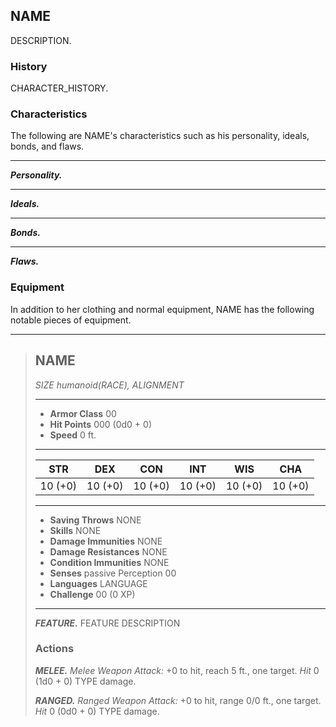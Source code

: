 ## NAME
DESCRIPTION.

### History
CHARACTER_HISTORY.

### Characteristics
The following are NAME's characteristics such as his personality, ideals, bonds, and flaws.
___
***Personality.***

___
***Ideals.***

___
***Bonds.***

___
***Flaws.***

### Equipment
In addition to her clothing and normal equipment, NAME has the following notable pieces of equipment.

___
> ## NAME
>*SIZE humanoid(RACE), ALIGNMENT*
> ___
> - **Armor Class** 00
> - **Hit Points** 000 (0d0 + 0)
> - **Speed** 0 ft.
>___
>|   STR   |   DEX   |   CON   |   INT   |   WIS   |   CHA   |
>|:-------:|:-------:|:-------:|:-------:|:-------:|:-------:|
>| 10 (+0) | 10 (+0) | 10 (+0) | 10 (+0) | 10 (+0) | 10 (+0) |
>___
> - **Saving Throws** NONE
> - **Skills** NONE
> - **Damage Immunities** NONE
> - **Damage Resistances** NONE
> - **Condition Immunities** NONE
> - **Senses** passive Perception 00
> - **Languages** LANGUAGE
> - **Challenge** 00 (0 XP)
> ___
> ***FEATURE.*** FEATURE DESCRIPTION
>
> ### Actions
> ***MELEE.*** *Melee Weapon Attack:* +0 to hit, reach 5 ft., one target. *Hit* 0 (1d0 + 0) TYPE damage. 
>
> ***RANGED.*** *Ranged Weapon Attack:* +0 to hit, range 0/0 ft., one target. *Hit* 0 (0d0 + 0) TYPE damage. 